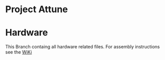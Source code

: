 # Project Attune

# Hardware

This Branch containg all hardware related files.
For assembly instructions see the [WiKi](https://github.com/dlx-designlab/Attune/wiki/Scan-Sations)
